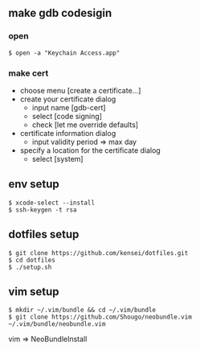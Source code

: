 ## make gdb codesigin

### open

```
$ open -a "Keychain Access.app"
```

### make cert

* choose menu [create a certificate...]
* create your certificate dialog
  * input name [gdb-cert]
  * select [code signing]
  * check [let me override defaults]
* certificate information dialog
  * input validity period => max day
* specify a location for the certificate dialog
  * select [system]

## env setup
```
$ xcode-select --install
$ ssh-keygen -t rsa
```

## dotfiles setup

```
$ git clone https://github.com/kensei/dotfiles.git
$ cd dotfiles
$ ./setup.sh
```

## vim setup

```
$ mkdir ~/.vim/bundle && cd ~/.vim/bundle
$ git clone https://github.com/Shougo/neobundle.vim ~/.vim/bundle/neobundle.vim
```

vim => NeoBundleInstall
